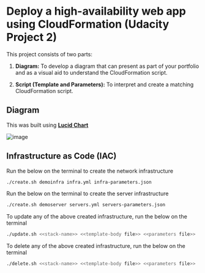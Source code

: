 # Deploy a high-availability web app using CloudFormation (Udacity Project 2)
This project consists of two parts:

1. **Diagram:** To develop a diagram that can present as part of your portfolio and as a visual aid to understand the CloudFormation script.

2. **Script (Template and Parameters):** To interpret and create a matching CloudFormation script.


## Diagram

This was built using **[Lucid Chart](https://www.lucidchart.com)**

![image](https://user-images.githubusercontent.com/18303044/182663625-1afde65d-f307-4d6d-ac24-5f0ca491a0b7.png)


## Infrastructure as Code (IAC)

Run the below on the terminal to create the network infrastructure
```bash
./create.sh demoinfra infra.yml infra-parameters.json
```

Run the below on the terminal to create the server infrastructure
```bash
./create.sh demoserver servers.yml servers-parameters.json 
```

To update any of the above created infrastructure, run the below on the terminal
```bash
./update.sh <<stack-name>> <<template-body file>> <<parameters file>>
```

To delete any of the above created infrastructure, run the below on the terminal
```bash
./delete.sh <<stack-name>> <<template-body file>> <<parameters file>>
```
